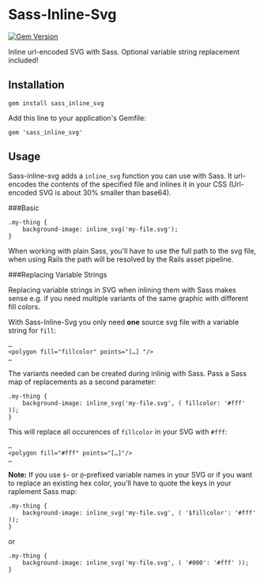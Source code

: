 # Sass-Inline-Svg

[![Gem Version](https://badge.fury.io/rb/sass_inline_svg.svg)](http://badge.fury.io/rb/sass_inline_svg)

Inline url-encoded SVG with Sass. Optional variable string replacement included!


## Installation

    gem install sass_inline_svg

Add this line to your application's Gemfile:

    gem 'sass_inline_svg'



## Usage

Sass-inline-svg adds a `inline_svg` function you can use with Sass. It url-encodes the contents of the specified file and inlines it in your CSS (Url-encoded SVG is about 30% smaller than base64).

###Basic

    .my-thing {
        background-image: inline_svg('my-file.svg');
    }

When working with plain Sass, you'll have to use the full path to the svg file, when using Rails the path will be resolved by the Rails asset pipeline.


###Replacing Variable Strings

Replacing variable strings in SVG when inlining them with Sass makes sense e.g. if you need multiple variants of the same graphic with different fill colors.

With Sass-Inline-Svg you only need __one__ source svg file with a variable string for `fill`:

    …
    <polygon fill="fillcolor" points="[…] "/>
    …

The variants needed can be created during inlinig with Sass. Pass a Sass map of replacements as a second parameter:

    .my-thing {
        background-image: inline_svg('my-file.svg', ( fillcolor: '#fff' ));
    }

This will replace all occurences of `fillcolor` in your SVG with `#fff`:

    …
    <polygon fill="#fff" points="[…]"/>
    …

__Note:__ If you use `$`- or `@`-prefixed variable names in your SVG or if you want to replace an existing hex color, you'll have to quote the keys in your raplement Sass map:

    .my-thing {
        background-image: inline_svg('my-file.svg', ( '$fillcolor': '#fff' ));
    }
    
or

    .my-thing {
        background-image: inline_svg('my-file.svg', ( '#000': '#fff' ));
    }

